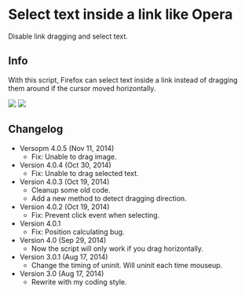 Select text inside a link like Opera
====================================
Disable link dragging and select text.

Info
----
With this script, Firefox can select text inside a link instead of dragging them around if the cursor moved horizontally.

![](https://i.imgur.com/f7TgRur.png)
![](https://i.imgur.com/NSqXG5n.png)


Changelog
---------
* Versopm 4.0.5 (Nov 11, 2014)
	- Fix: Unable to drag image.
* Version 4.0.4 (Oct 30, 2014)
	- Fix: Unable to drag selected text.
* Version 4.0.3 (Oct 19, 2014)
	- Cleanup some old code.
	- Add a new method to detect dragging direction.
* Version 4.0.2 (Oct 19, 2014)
	- Fix: Prevent click event when selecting.
* Version 4.0.1
	- Fix: Position calculating bug.
* Version 4.0 (Sep 29, 2014)
	- Now the script will only work if you drag horizontally.
* Version 3.0.1 (Aug 17, 2014)
	- Change the timing of uninit. Will uninit each time mouseup.
* Version 3.0 (Aug 17, 2014)
	- Rewrite with my coding style.
